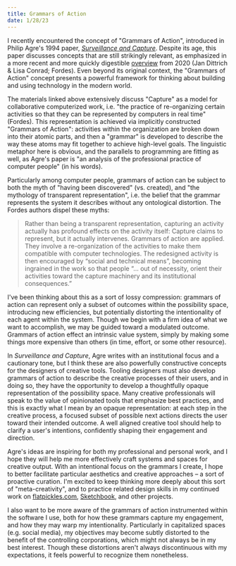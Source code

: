 ```yaml
---
title: Grammars of Action
date: 1/28/23
---
```


I recently encountered the concept of "Grammars of Action", introduced in Philip Agre's 1994 paper, *[Surveillance and Capture](https://djp3.westmont.edu/classes/2017_01_CS195/readings/CaptureModelOfSurveillance.pdf)*. Despite its age, this paper discusses concepts that are still strikingly relevant, as emphasized in a more recent and more quickly digestible [overview](https://www.fordes.de/posts/agre-surveillance_and_capture.html) from 2020 (Jan Dittrich & Lisa Conrad; Fordes). Even beyond its original context, the "Grammars of Action" concept presents a powerful framework for thinking about building and using technology in the modern world.

The materials linked above extensively discuss "Capture" as a model for collaborative computerized work, i.e. "the practice of re-organizing certain activities so that they can be represented by computers in real time" (Fordes). This representation is achieved via implicitly constructed "Grammars of Action": activities within the organization are broken down into their atomic parts, and then a "grammar" is developed to describe the way these atoms may fit together to achieve high-level goals. The linguistic metaphor here is obvious, and the parallels to programming are fitting as well, as Agre's paper is "an analysis of the professional practice of computer people" (in his words).

Particularly among computer people, grammars of action can be subject to both the myth of "having been discovered" (vs. created), and "the mythology of transparent representation", i.e. the belief that the grammar represents the system it describes without any ontological distortion. The Fordes authors dispel these myths:

> Rather than being a transparent representation, capturing an activity actually has profound effects on the activity itself: Capture claims to represent, but it actually intervenes. Grammars of action are applied. They involve a re-organization of the activities to make them compatible with computer technologies. The redesigned activity is then encouraged by “social and technical means”, becoming ingrained in the work so that people “… out of necessity, orient their activities toward the capture machinery and its institutional consequences.”

I've been thinking about this as a sort of lossy compression: grammars of action can represent only a subset of outcomes within the possibility space, introducing new efficiencies, but potentially distorting the intentionality of each agent within the system. Though we begin with a firm idea of what we want to accomplish, we may be guided toward a modulated outcome. Grammars of action effect an intrinsic value system, simply by making some things more expensive than others (in time, effort, or some other resource).

In *Surveillance and Capture*, Agre writes with an institutional focus and a cautionary tone, but I think these are also powerfully constructive concepts for the designers of creative tools. Tooling designers must also develop grammars of action to describe the creative processes of their users, and in doing so, they have the opportunity to develop a thoughtfully opaque representation of the possibility space. Many creative professionals will speak to the value of opinionated tools that emphasize best practices, and this is exactly what I mean by an opaque representation: at each step in the creative process, a focused subset of possible next actions directs the user toward their intended outcome. A well aligned creative tool should help to clarify a user's intentions, confidently shaping their engagement and direction.

Agre's ideas are inspiring for both my professional and personal work, and I hope they will help me more effectively craft systems and spaces for creative output. With an intentional focus on the grammars I create, I hope to better facilitate particular aesthetics and creative approaches – a sort of proactive curation. I'm excited to keep thinking more deeply about this sort of "meta-creativity", and to practice related design skills in my continued work on [flatpickles.com](http://flatpickles.com), [Sketchbook](https://sketchbook.flatpickles.com), and other projects.

I also want to be more aware of the grammars of action instrumented within the software I use, both for how these grammars capture my engagement, and how they may warp my intentionality. Particularly in capitalized spaces (e.g. social media), my objectives may become subtly distorted to the benefit of the controlling corporations, which might not always be in my best interest. Though these distortions aren't always discontinuous with my expectations, it feels powerful to recognize them nonetheless.
